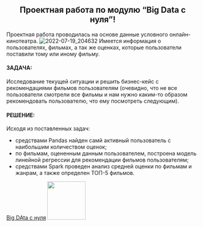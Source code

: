 <h2 align="center">Проектная работа по модулю “Big Data с нуля”!</a></h2>

Проектная работа проводилась на основе данные условного онлайн-кинотеатра.
![2022-07-19_204632](https://user-images.githubusercontent.com/108893866/179794537-73ece5e5-fbe9-45e5-95e0-3b9678ea7847.png)
Имеется информация о пользователях, фильмах, а так же оценках, которые пользователи поставили тому или иному фильму.
#### ЗАДАЧА: ####
Исследование текущей ситуации и решить бизнес-кейс с рекомендациями фильмов пользователям (очевидно, что не все пользователи смотрели все фильмы и нам нужно каким-то образом рекомендовать пользователю, что ему посмотреть следующим).</br>
#### РЕШЕНИЕ: ####
Исходя из поставленных задач:
- средствами Pandas найден самй активный пользователь с наибольшим количеством оценок;
- по фильмам, оцененным данным пользователем, построена модель линейной регрессии для рекомендации фильмов пользователям;
- средствами Spark проведен анализ средней оценки по фильмам и жанрам, а также определен ТОП-5 фильмов.

<div align="left"><a href="https://github.com/PetrukhinSergey/Big-Data-starting/blob/main/%D0%9A%D0%BE%D0%BF%D0%B8%D1%8F_%D0%B1%D0%BB%D0%BE%D0%BA%D0%BD%D0%BE%D1%82%D0%B0_%22%D0%98%D1%82%D0%BE%D0%B3%D0%BE%D0%B2%D0%B0%D1%8F_%D1%80%D0%B0%D0%B1%D0%BE%D1%82%D0%B0_%22Big_Data_c_%D0%BD%D1%83%D0%BB%D1%8F%22%22.ipynb" target="_blank">Big DAta с нуля</a>
<img src="https://user-images.githubusercontent.com/108893866/179799006-e6f4eadd-9b03-4bf7-a1ab-ba4145e5f9e8.png" width="100" />
</div>
